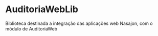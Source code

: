 # AuditoriaWebLib
Biblioteca destinada a integração das aplicações web Nasajon, com o módulo de AuditoriaWeb
